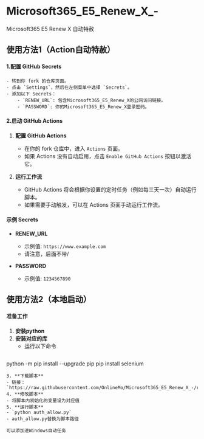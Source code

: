 # Microsoft365_E5_Renew_X_-
Microsoft365 E5 Renew X 自动特赦

## 使用方法1（Action自动特赦）
#### 1.**配置 GitHub Secrets**
    - 转到你 fork 的仓库页面。
    - 点击 `Settings`，然后在左侧菜单中选择 `Secrets`。
    - 添加以下 Secrets：
        - `RENEW_URL`: 包含Microsoft365_E5_Renew_X的公网访问链接。
        - `PASSWORD`: 你的Microsoft365_E5_Renew_X登录密码。
        
#### 2.**启动 GitHub Actions**
1. **配置 GitHub Actions**
    - 在你的 fork 仓库中，进入 `Actions` 页面。
    - 如果 Actions 没有自动启用，点击 `Enable GitHub Actions` 按钮以激活它。

2. **运行工作流**
    - GitHub Actions 将会根据你设置的定时任务（例如每三天一次）自动运行脚本。
    - 如果需要手动触发，可以在 Actions 页面手动运行工作流。

#### 示例 Secrets

- **RENEW_URL**
    - 示例值: `https://www.example.com`
    - 请注意，后面不带/

- **PASSWORD**
    - 示例值: `1234567890`

## 使用方法2（本地启动）
#### 准备工作
1. **安装python**
2. **安装对应的库**
   - 运行以下命令
   ```bash
python -m pip install --upgrade pip
pip install selenium
   ```
3. **下载脚本**
  - 链接：`https://raw.githubusercontent.com/OnlineMo/Microsoft365_E5_Renew_X_-/refs/heads/main/.github/workflows/auth_allow.py`
4. **修改脚本**
   - 将脚本内初始化的变量设为对应值
5. **运行脚本**
   - `python auth_allow.py`
   - auth_allow.py替换为脚本路径

可以添加进Windows自动任务
